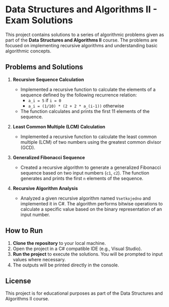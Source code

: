 # Data Structures and Algorithms II - Exam Solutions

This project contains solutions to a series of algorithmic problems given as part of the **Data Structures and Algorithms II** course. The problems are focused on implementing recursive algorithms and understanding basic algorithmic concepts.

## Problems and Solutions

1. **Recursive Sequence Calculation**
   - Implemented a recursive function to calculate the elements of a sequence defined by the following recurrence relation:
     - `a_i = 5` if `i = 0`
     - `a_i = (1/10) * (2 + 2 * a_(i-1))` otherwise
   - The function calculates and prints the first 11 elements of the sequence.

2. **Least Common Multiple (LCM) Calculation**
   - Implemented a recursive function to calculate the least common multiple (LCM) of two numbers using the greatest common divisor (GCD).

3. **Generalized Fibonacci Sequence**
   - Created a recursive algorithm to generate a generalized Fibonacci sequence based on two input numbers (`c1`, `c2`). The function generates and prints the first `n` elements of the sequence.

4. **Recursive Algorithm Analysis**
   - Analyzed a given recursive algorithm named `Vsetkojedno` and implemented it in C#. The algorithm performs bitwise operations to calculate a specific value based on the binary representation of an input number.

## How to Run

1. **Clone the repository** to your local machine.
2. Open the project in a C# compatible IDE (e.g., Visual Studio).
3. **Run the project** to execute the solutions. You will be prompted to input values where necessary.
4. The outputs will be printed directly in the console.

## License

This project is for educational purposes as part of the Data Structures and Algorithms II course.
